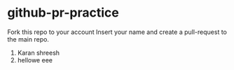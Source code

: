 # github-pr-practice
Fork this repo to your account
Insert your name and create a pull-request to the main repo.

1. Karan shreesh
2. hellowe eee